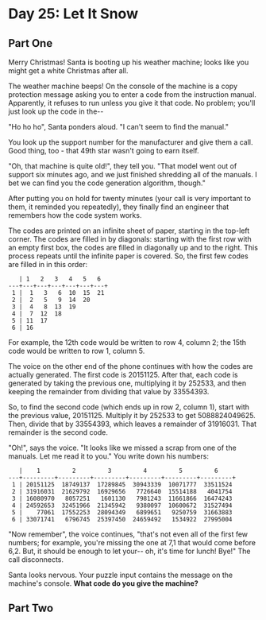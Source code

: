 # Day 25: Let It Snow


## Part One
Merry Christmas!
Santa is booting up his weather machine; looks like you might get a white Christmas after all.

The weather machine beeps!
On the console of the machine is a copy protection message asking you to enter a code from the instruction manual.
Apparently, it refuses to run unless you give it that code.
No problem; you'll just look up the code in the--

"Ho ho ho", Santa ponders aloud.
"I can't seem to find the manual."

You look up the support number for the manufacturer and give them a call.
Good thing, too - that 49th star wasn't going to earn itself.

"Oh, that machine is quite old!", they tell you.
"That model went out of support six minutes ago, and we just finished shredding all of the manuals.
I bet we can find you the code generation algorithm, though."

After putting you on hold for twenty minutes (your call is very important to them, it reminded you repeatedly), they finally find an engineer that remembers how the code system works.

The codes are printed on an infinite sheet of paper, starting in the top-left corner.
The codes are filled in by diagonals: starting with the first row with an empty first box, the codes are filled in diagonally up and to the right.
This process repeats until the infinite paper is covered.
So, the first few codes are filled in in this order:

```
   | 1   2   3   4   5   6
---+---+---+---+---+---+---+
 1 |  1   3   6  10  15  21
 2 |  2   5   9  14  20
 3 |  4   8  13  19
 4 |  7  12  18
 5 | 11  17
 6 | 16
```

For example, the 12th code would be written to row 4, column 2; the 15th code would be written to row 1, column 5.

The voice on the other end of the phone continues with how the codes are actually generated.
The first code is 20151125.
After that, each code is generated by taking the previous one, multiplying it by 252533, and then keeping the remainder from dividing that value by 33554393.

So, to find the second code (which ends up in row 2, column 1), start with the previous value, 20151125.
Multiply it by 252533 to get 5088824049625.
Then, divide that by 33554393, which leaves a remainder of 31916031.
That remainder is the second code.

"Oh!", says the voice.
"It looks like we missed a scrap from one of the manuals.
Let me read it to you."
You write down his numbers:

```
   |    1         2         3         4         5         6
---+---------+---------+---------+---------+---------+---------+
 1 | 20151125  18749137  17289845  30943339  10071777  33511524
 2 | 31916031  21629792  16929656   7726640  15514188   4041754
 3 | 16080970   8057251   1601130   7981243  11661866  16474243
 4 | 24592653  32451966  21345942   9380097  10600672  31527494
 5 |    77061  17552253  28094349   6899651   9250759  31663883
 6 | 33071741   6796745  25397450  24659492   1534922  27995004
```

"Now remember", the voice continues, "that's not even all of the first few numbers; for example, you're missing the one at 7,1 that would come before 6,2.
But, it should be enough to let your-- oh, it's time for lunch! Bye!"
The call disconnects.

Santa looks nervous.
Your puzzle input contains the message on the machine's console.
**What code do you give the machine?**

## Part Two
